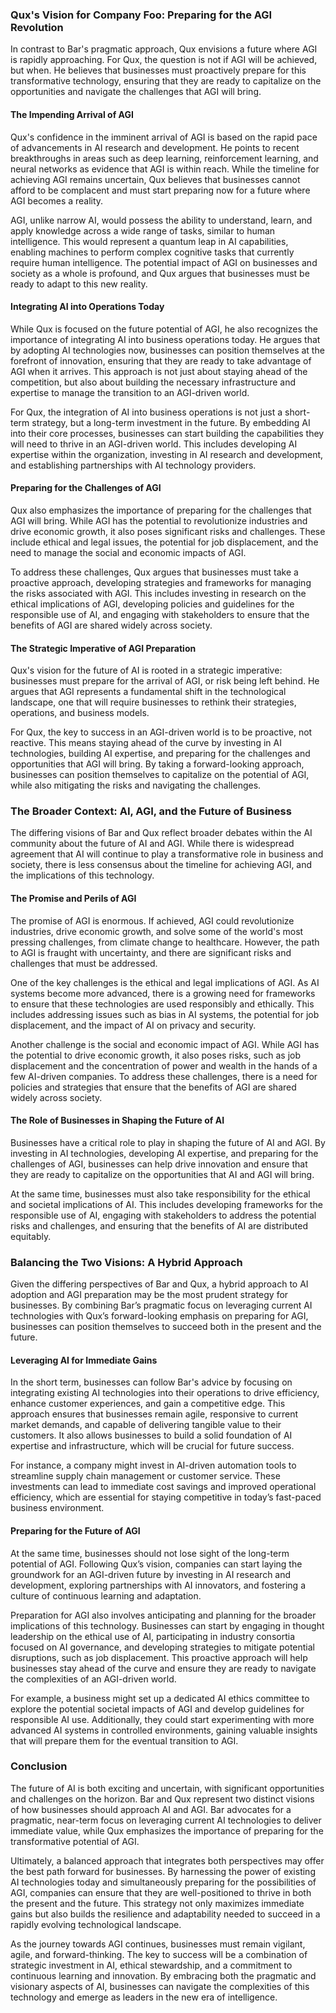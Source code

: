 ### Qux's Vision for Company Foo: Preparing for the AGI Revolution

In contrast to Bar's pragmatic approach, Qux envisions a future where AGI is rapidly approaching. For Qux, the question is not if AGI will be achieved, but when. He believes that businesses must proactively prepare for this transformative technology, ensuring that they are ready to capitalize on the opportunities and navigate the challenges that AGI will bring.

#### The Impending Arrival of AGI

Qux's confidence in the imminent arrival of AGI is based on the rapid pace of advancements in AI research and development. He points to recent breakthroughs in areas such as deep learning, reinforcement learning, and neural networks as evidence that AGI is within reach. While the timeline for achieving AGI remains uncertain, Qux believes that businesses cannot afford to be complacent and must start preparing now for a future where AGI becomes a reality.

AGI, unlike narrow AI, would possess the ability to understand, learn, and apply knowledge across a wide range of tasks, similar to human intelligence. This would represent a quantum leap in AI capabilities, enabling machines to perform complex cognitive tasks that currently require human intelligence. The potential impact of AGI on businesses and society as a whole is profound, and Qux argues that businesses must be ready to adapt to this new reality.

#### Integrating AI into Operations Today

While Qux is focused on the future potential of AGI, he also recognizes the importance of integrating AI into business operations today. He argues that by adopting AI technologies now, businesses can position themselves at the forefront of innovation, ensuring that they are ready to take advantage of AGI when it arrives. This approach is not just about staying ahead of the competition, but also about building the necessary infrastructure and expertise to manage the transition to an AGI-driven world.

For Qux, the integration of AI into business operations is not just a short-term strategy, but a long-term investment in the future. By embedding AI into their core processes, businesses can start building the capabilities they will need to thrive in an AGI-driven world. This includes developing AI expertise within the organization, investing in AI research and development, and establishing partnerships with AI technology providers.

#### Preparing for the Challenges of AGI

Qux also emphasizes the importance of preparing for the challenges that AGI will bring. While AGI has the potential to revolutionize industries and drive economic growth, it also poses significant risks and challenges. These include ethical and legal issues, the potential for job displacement, and the need to manage the social and economic impacts of AGI.

To address these challenges, Qux argues that businesses must take a proactive approach, developing strategies and frameworks for managing the risks associated with AGI. This includes investing in research on the ethical implications of AGI, developing policies and guidelines for the responsible use of AI, and engaging with stakeholders to ensure that the benefits of AGI are shared widely across society.

#### The Strategic Imperative of AGI Preparation

Qux's vision for the future of AI is rooted in a strategic imperative: businesses must prepare for the arrival of AGI, or risk being left behind. He argues that AGI represents a fundamental shift in the technological landscape, one that will require businesses to rethink their strategies, operations, and business models.

For Qux, the key to success in an AGI-driven world is to be proactive, not reactive. This means staying ahead of the curve by investing in AI technologies, building AI expertise, and preparing for the challenges and opportunities that AGI will bring. By taking a forward-looking approach, businesses can position themselves to capitalize on the potential of AGI, while also mitigating the risks and navigating the challenges.

### The Broader Context: AI, AGI, and the Future of Business

The differing visions of Bar and Qux reflect broader debates within the AI community about the future of AI and AGI. While there is widespread agreement that AI will continue to play a transformative role in business and society, there is less consensus about the timeline for achieving AGI, and the implications of this technology.

#### The Promise and Perils of AGI

The promise of AGI is enormous. If achieved, AGI could revolutionize industries, drive economic growth, and solve some of the world's most pressing challenges, from climate change to healthcare. However, the path to AGI is fraught with uncertainty, and there are significant risks and challenges that must be addressed.

One of the key challenges is the ethical and legal implications of AGI. As AI systems become more advanced, there is a growing need for frameworks to ensure that these technologies are used responsibly and ethically. This includes addressing issues such as bias in AI systems, the potential for job displacement, and the impact of AI on privacy and security.

Another challenge is the social and economic impact of AGI. While AGI has the potential to drive economic growth, it also poses risks, such as job displacement and the concentration of power and wealth in the hands of a few AI-driven companies. To address these challenges, there is a need for policies and strategies that ensure that the benefits of AGI are shared widely across society.

#### The Role of Businesses in Shaping the Future of AI

Businesses have a critical role to play in shaping the future of AI and AGI. By investing in AI technologies, developing AI expertise, and preparing for the challenges of AGI, businesses can help drive innovation and ensure that they are ready to capitalize on the opportunities that AI and AGI will bring.

At the same time, businesses must also take responsibility for the ethical and societal implications of AI. This includes developing frameworks for the responsible use of AI, engaging with stakeholders to address the potential risks and challenges, and ensuring that the benefits of AI are distributed equitably.

### Balancing the Two Visions: A Hybrid Approach

Given the differing perspectives of Bar and Qux, a hybrid approach to AI adoption and AGI preparation may be the most prudent strategy for businesses. By combining Bar’s pragmatic focus on leveraging current AI technologies with Qux’s forward-looking emphasis on preparing for AGI, businesses can position themselves to succeed both in the present and the future.

#### Leveraging AI for Immediate Gains

In the short term, businesses can follow Bar's advice by focusing on integrating existing AI technologies into their operations to drive efficiency, enhance customer experiences, and gain a competitive edge. This approach ensures that businesses remain agile, responsive to current market demands, and capable of delivering tangible value to their customers. It also allows businesses to build a solid foundation of AI expertise and infrastructure, which will be crucial for future success.

For instance, a company might invest in AI-driven automation tools to streamline supply chain management or customer service. These investments can lead to immediate cost savings and improved operational efficiency, which are essential for staying competitive in today’s fast-paced business environment.

#### Preparing for the Future of AGI

At the same time, businesses should not lose sight of the long-term potential of AGI. Following Qux’s vision, companies can start laying the groundwork for an AGI-driven future by investing in AI research and development, exploring partnerships with AI innovators, and fostering a culture of continuous learning and adaptation.

Preparation for AGI also involves anticipating and planning for the broader implications of this technology. Businesses can start by engaging in thought leadership on the ethical use of AI, participating in industry consortia focused on AI governance, and developing strategies to mitigate potential disruptions, such as job displacement. This proactive approach will help businesses stay ahead of the curve and ensure they are ready to navigate the complexities of an AGI-driven world.

For example, a business might set up a dedicated AI ethics committee to explore the potential societal impacts of AGI and develop guidelines for responsible AI use. Additionally, they could start experimenting with more advanced AI systems in controlled environments, gaining valuable insights that will prepare them for the eventual transition to AGI.

### Conclusion

The future of AI is both exciting and uncertain, with significant opportunities and challenges on the horizon. Bar and Qux represent two distinct visions of how businesses should approach AI and AGI. Bar advocates for a pragmatic, near-term focus on leveraging current AI technologies to deliver immediate value, while Qux emphasizes the importance of preparing for the transformative potential of AGI.

Ultimately, a balanced approach that integrates both perspectives may offer the best path forward for businesses. By harnessing the power of existing AI technologies today and simultaneously preparing for the possibilities of AGI, companies can ensure that they are well-positioned to thrive in both the present and the future. This strategy not only maximizes immediate gains but also builds the resilience and adaptability needed to succeed in a rapidly evolving technological landscape.

As the journey towards AGI continues, businesses must remain vigilant, agile, and forward-thinking. The key to success will be a combination of strategic investment in AI, ethical stewardship, and a commitment to continuous learning and innovation. By embracing both the pragmatic and visionary aspects of AI, businesses can navigate the complexities of this technology and emerge as leaders in the new era of intelligence.
